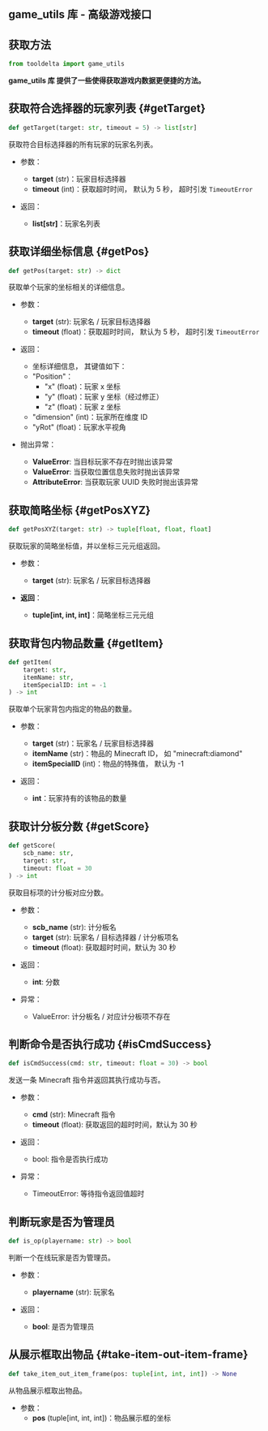 ## game_utils 库 - 高级游戏接口

## 获取方法
```python
from tooldelta import game_utils
```

**game_utils 库 提供了一些使得获取游戏内数据更便捷的方法。**


## 获取符合选择器的玩家列表 {#getTarget}
```python
def getTarget(target: str, timeout = 5) -> list[str]
```
获取符合目标选择器的所有玩家的玩家名列表。

- 参数：
  - **target** (str)：玩家目标选择器
  - **timeout** (int)：获取超时时间， 默认为 5 秒， 超时引发 `TimeoutError`

- 返回：
  - **list[str]**：玩家名列表


## 获取详细坐标信息 {#getPos}
```python
def getPos(target: str) -> dict
```
获取单个玩家的坐标相关的详细信息。

- 参数：
  - **target** (str): 玩家名 / 玩家目标选择器
  - **timeout** (float)：获取超时时间， 默认为 5 秒， 超时引发 `TimeoutError`

- 返回：
  - 坐标详细信息， 其键值如下：
  - "Position"：
    - "x" (float)：玩家 x 坐标
    - "y" (float)：玩家 y 坐标（经过修正）
    - "z" (float)：玩家 z 坐标
  - "dimension" (int)：玩家所在维度 ID
  - "yRot" (float)：玩家水平视角


- 抛出异常：
  - **ValueError**: 当目标玩家不存在时抛出该异常
  - **ValueError**: 当获取位置信息失败时抛出该异常
  - **AttributeError**: 当获取玩家 UUID 失败时抛出该异常


## 获取简略坐标 {#getPosXYZ}
```python
def getPosXYZ(target: str) -> tuple[float, float, float]
```
获取玩家的简略坐标值，并以坐标三元元组返回。

- 参数：
  - **target** (str): 玩家名 / 玩家目标选择器

- **返回**： 
  - **tuple[int, int, int]**：简略坐标三元元组


## 获取背包内物品数量 {#getItem}

```python
def getItem(
    target: str,
    itemName: str,
    itemSpecialID: int = -1
) -> int
```
获取单个玩家背包内指定的物品的数量。

- 参数：
  - **target** (str)：玩家名 / 玩家目标选择器
  - **itemName** (str)：物品的 Minecraft ID， 如 "minecraft:diamond"
  - **itemSpecialID** (int)：物品的特殊值， 默认为 -1

- 返回：
  - **int**：玩家持有的该物品的数量


## 获取计分板分数 {#getScore}
```python
def getScore(
    scb_name: str,
    target: str,
    timeout: float = 30
) -> int
```
获取目标项的计分板对应分数。

- 参数：
  - **scb_name** (str): 计分板名
  - **target** (str): 玩家名 / 目标选择器 / 计分板项名
  - **timeout** (float): 获取超时时间，默认为 30 秒

- 返回：
  - **int**: 分数

- 异常：
  - ValueError: 计分板名 / 对应计分板项不存在


## 判断命令是否执行成功 {#isCmdSuccess}
```python
def isCmdSuccess(cmd: str, timeout: float = 30) -> bool
```
发送一条 Minecraft 指令并返回其执行成功与否。

- 参数：
  - **cmd** (str): Minecraft 指令
  - **timeout** (float): 获取返回的超时时间，默认为 30 秒

- 返回：
  - bool: 指令是否执行成功

- 异常：
  - TimeoutError: 等待指令返回值超时


## 判断玩家是否为管理员
```python
def is_op(playername: str) -> bool
```
判断一个在线玩家是否为管理员。

- 参数：
  - **playername** (str): 玩家名

- 返回：
  - **bool**: 是否为管理员



## 从展示框取出物品 {#take-item-out-item-frame}
```python
def take_item_out_item_frame(pos: tuple[int, int, int]) -> None
```
从物品展示框取出物品。

- 参数：
  - **pos** (tuple[int, int, int])：物品展示框的坐标